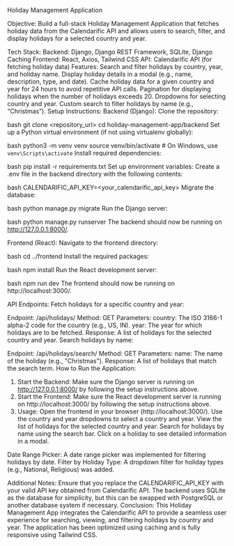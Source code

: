 Holiday Management Application

Objective:
Build a full-stack Holiday Management Application that fetches holiday data from the Calendarific API and allows users to search, filter, and display holidays for a selected country and year.

Tech Stack:
Backend: Django, Django REST Framework, SQLite, Django Caching
Frontend: React, Axios, Tailwind CSS
API: Calendarific API (for fetching holiday data)
Features:
Search and filter holidays by country, year, and holiday name.
Display holiday details in a modal (e.g., name, description, type, and date).
Cache holiday data for a given country and year for 24 hours to avoid repetitive API calls.
Pagination for displaying holidays when the number of holidays exceeds 20.
Dropdowns for selecting country and year.
Custom search to filter holidays by name (e.g., “Christmas”).
Setup Instructions:
Backend (Django):
Clone the repository:

bash
git clone <repository_url>
cd holiday-management-app/backend
Set up a Python virtual environment (if not using virtualenv globally):

bash
python3 -m venv venv
source venv/bin/activate  # On Windows, use `venv\Scripts\activate`
Install required dependencies:

bash
pip install -r requirements.txt
Set up environment variables: Create a .env file in the backend directory with the following contents:

bash
CALENDARIFIC_API_KEY=<your_calendarific_api_key>
Migrate the database:

bash
python manage.py migrate
Run the Django server:

bash
python manage.py runserver
The backend should now be running on http://127.0.0.1:8000/.

Frontend (React):
Navigate to the frontend directory:

bash
cd ../frontend
Install the required packages:

bash
npm install
Run the React development server:

bash
npm run dev
The frontend should now be running on http://localhost:3000/.

API Endpoints:
Fetch holidays for a specific country and year:

Endpoint: /api/holidays/
Method: GET
Parameters:
country: The ISO 3166-1 alpha-2 code for the country (e.g., US, IN).
year: The year for which holidays are to be fetched.
Response: A list of holidays for the selected country and year.
Search holidays by name:

Endpoint: /api/holidays/search/
Method: GET
Parameters:
name: The name of the holiday (e.g., "Christmas").
Response: A list of holidays that match the search term.
How to Run the Application:
1. Start the Backend:
Make sure the Django server is running on http://127.0.0.1:8000/ by following the setup instructions above.
2. Start the Frontend:
Make sure the React development server is running on http://localhost:3000/ by following the setup instructions above.
3. Usage:
Open the frontend in your browser (http://localhost:3000/).
Use the country and year dropdowns to select a country and year.
View the list of holidays for the selected country and year.
Search for holidays by name using the search bar.
Click on a holiday to see detailed information in a modal.



Date Range Picker: A date range picker was implemented for filtering holidays by date.
Filter by Holiday Type: A dropdown filter for holiday types (e.g., National, Religious) was added.

Additional Notes:
Ensure that you replace the CALENDARIFIC_API_KEY with your valid API key obtained from Calendarific API.
The backend uses SQLite as the database for simplicity, but this can be swapped with PostgreSQL or another database system if necessary.
Conclusion:
This Holiday Management App integrates the Calendarific API to provide a seamless user experience for searching, viewing, and filtering holidays by country and year. The application has been optimized using caching and is fully responsive using Tailwind CSS.









